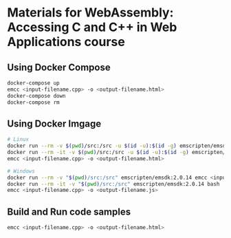 # Materials for WebAssembly: Accessing C and C++ in Web Applications course

## Using Docker Compose

```sh
docker-compose up
emcc <input-filename.cpp> -o <output-filename.html>
docker-compose down
docker-compose rm
```

## Using Docker Imgage

```sh
# Linux
docker run --rm -v $(pwd)/src:/src -u $(id -u):$(id -g) emscripten/emsdk:2.0.14 emcc <input-filename.cpp> -o <output-filename.js>
docker run --rm -it -v $(pwd)/src:/src -u $(id -u):$(id -g) emscripten/emsdk:2.0.14 bash
emcc <input-filename.cpp> -o <output-filename.html>

# Windows
docker run --rm -v "$(pwd)/src:/src" emscripten/emsdk:2.0.14 emcc <input-filename.cpp> -o <output-filename.js>
docker run --rm -it -v "$(pwd)/src:/src" emscripten/emsdk:2.0.14 bash
emcc <input-filename.cpp> -o <output-filename.js>
```

## Build and Run code samples

```sh
emcc <input-filename.cpp> -o <output-filename.html>
```
